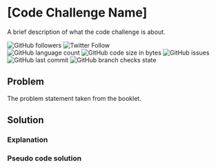 # [Code Challenge Name]
A brief description of what the code challenge is about.

![GitHub followers](https://img.shields.io/github/followers/hrszpuk?style=social)
![Twitter Follow](https://img.shields.io/twitter/follow/hrszpuk?style=social)
<br>
![GitHub language count](https://img.shields.io/github/languages/count/XXXXXXXXXXXXXXXXXXXXX/FactorialFinder?style=for-the-badge)
![GitHub code size in bytes](https://img.shields.io/github/languages/code-size/CodingChallengesBooklet/XXXXXXXXXXXXXXXXXXXXX?style=for-the-badge)
![GitHub issues](https://img.shields.io/github/issues/CodingChallengesBooklet/XXXXXXXXXXXXXXXXXXXXX?style=for-the-badge)
![GitHub last commit](https://img.shields.io/github/last-commit/CodingChallengesBooklet/XXXXXXXXXXXXXXXXXXXXX?style=for-the-badge)
![GitHub branch checks state](https://img.shields.io/github/checks-status/CodingChallengesBooklet/XXXXXXXXXXXXXXXXXXXXX/main?style=for-the-badge)

## Problem
The problem statement taken from the booklet.

## Solution

### Explanation

### Pseudo code solution
